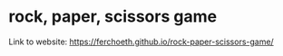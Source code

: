 # rock, paper, scissors game

Link to website: https://ferchoeth.github.io/rock-paper-scissors-game/
